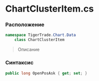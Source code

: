 
# ChartClusterItem.cs
### Расположение
```csharp
namespace TigerTrade.Chart.Data  
    class ChartClusterItem
```

> Описание

### Синтаксис
```csharp
public long OpenPosAsk { get; set; }
```
